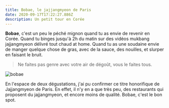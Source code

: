 ```yaml
---
title: Bobae, le jajjangmyeon de Paris
date: 2020-09-17T17:22:27.886Z
description: Un petit tour en Corée
---
```





**Bobae**, c'est un peu le péché mignon quand tu as envie de revenir en Corée. Quand tu binges jusqu'à 2h du matin sur des vidéos mukbang jajjangmyeon délivré tout chaud at home. Quand tu as une soudaine envie de manger quelque chose de gras, avec de la sauce, des nouilles, et slurper en faisant le bruit. 

> Ne faites pas genre avec votre air de dégoût, vous le faites tous.
>
>

![bobae](/img/106723707_3328138310583386_5524753569231395236_n-1-.jpg "Bobae")

>

En l'espace de deux dégustations, j'ai pu confirmer ce titre honorifique de Jajjangmyeon de Paris. En effet, il n'y en a que très peu, des restaurants qui proposent du jajjangmyeon, et encore moins de qualité. Bobae, c'est le bon spot.